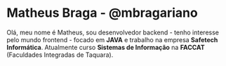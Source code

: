 # Matheus Braga - @mbragariano

Olá, meu nome é Matheus, sou desenvolvedor backend - tenho interesse pelo mundo frontend - focado em **JAVA** e trabalho na empresa **Safetech Informática**. Atualmente curso **Sistemas de Informação** na **FACCAT** (Faculdades Integradas de Taquara).

